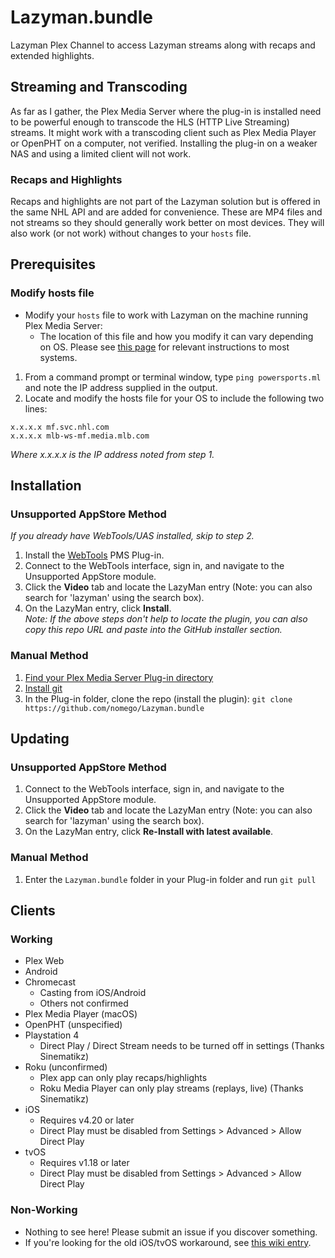 # Lazyman.bundle
Lazyman Plex Channel to access Lazyman streams along with recaps and extended highlights.


## Streaming and Transcoding
As far as I gather, the Plex Media Server where the plug-in is installed need to be powerful enough to transcode the HLS (HTTP Live Streaming) streams.
It might work with a transcoding client such as Plex Media Player or OpenPHT on a computer, not verified.
Installing the plug-in on a weaker NAS and using a limited client will not work.

### Recaps and Highlights
Recaps and highlights are not part of the Lazyman solution but is offered in the same NHL API and are added for convenience. These are MP4 files and not streams so they should generally work better on most devices. They will also work (or not work) without changes to your `hosts` file.


## Prerequisites
### Modify hosts file
 * Modify your `hosts` file to work with Lazyman on the machine running Plex Media Server:
   * The location of this file and how you modify it can vary depending on OS. Please see [this page](https://www.siteground.com/kb/how_to_use_the_hosts_file/) for relevant instructions to most systems.
 1. From a command prompt or terminal window, type `ping powersports.ml` and note the IP address supplied in the output.
 2. Locate and modify the hosts file for your OS to include the following two lines:
 ```
 x.x.x.x mf.svc.nhl.com
 x.x.x.x mlb-ws-mf.media.mlb.com
 ```
 *Where x.x.x.x is the IP address noted from step 1.*


## Installation
### Unsupported AppStore Method
*If you already have WebTools/UAS installed, skip to step 2.*
1. Install the [WebTools](https://github.com/ukdtom/WebTools.bundle/wiki/V2Home) PMS Plug-in.
2. Connect to the WebTools interface, sign in, and navigate to the Unsupported AppStore module.
3. Click the **Video** tab and locate the LazyMan entry (Note: you can also search for 'lazyman' using the search box).
4. On the LazyMan entry, click **Install**.  
*Note: If the above steps don't help to locate the plugin, you can also copy this repo URL and paste into the GitHub installer section.*
### Manual Method
1. [Find your Plex Media Server Plug-in directory](https://support.plex.tv/hc/en-us/articles/201106098-How-do-I-find-the-Plug-Ins-folder-)
2. [Install git](https://git-scm.com/book/en/v2/Getting-Started-Installing-Git)
3. In the Plug-in folder, clone the repo (install the plugin): `git clone https://github.com/nomego/Lazyman.bundle`


## Updating
### Unsupported AppStore Method
1. Connect to the WebTools interface, sign in, and navigate to the Unsupported AppStore module.
2. Click the **Video** tab and locate the LazyMan entry (Note: you can also search for 'lazyman' using the search box).
3. On the LazyMan entry, click **Re-Install with latest available**.
### Manual Method
1. Enter the `Lazyman.bundle` folder in your Plug-in folder and run `git pull`


## Clients
### Working
* Plex Web
* Android
* Chromecast
  * Casting from iOS/Android
  * Others not confirmed
* Plex Media Player (macOS)
* OpenPHT (unspecified)
* Playstation 4
  * Direct Play / Direct Stream needs to be turned off in settings (Thanks Sinematikz)
* Roku (unconfirmed)
  * Plex app can only play recaps/highlights
  * Roku Media Player can only play streams (replays, live) (Thanks Sinematikz)
* iOS
  * Requires v4.20 or later
  * Direct Play must be disabled from Settings > Advanced > Allow Direct Play
* tvOS
  * Requires v1.18 or later
  * Direct Play must be disabled from Settings > Advanced > Allow Direct Play
### Non-Working
* Nothing to see here! Please submit an issue if you discover something.
* If you're looking for the old iOS/tvOS workaround, see [this wiki entry](https://github.com/evilsparc/Lazyman.bundle/wiki/iOS-and-tvOS-Workaround-(deprecated)).
